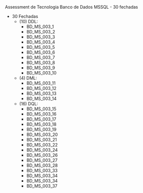 Assessment de Tecnologia Banco de Dados MSSQL - 30 fechadas

- 30 Fechadas
  - (10) DDL:
    - BD_MS_003_1
    - BD_MS_003_2
    - BD_MS_003_3
    - BD_MS_003_4
    - BD_MS_003_5
    - BD_MS_003_6
    - BD_MS_003_7
    - BD_MS_003_8
    - BD_MS_003_9
    - BD_MS_003_10
  - (4) DML:
    - BD_MS_003_11
    - BD_MS_003_12
    - BD_MS_003_13
    - BD_MS_003_14
  - (16) DQL:
    - BD_MS_003_15
    - BD_MS_003_16
    - BD_MS_003_17
    - BD_MS_003_18
    - BD_MS_003_19
    - BD_MS_003_20
    - BD_MS_003_21
    - BD_MS_003_22
    - BD_MS_003_24
    - BD_MS_003_26
    - BD_MS_003_27
    - BD_MS_003_28
    - BD_MS_003_33
    - BD_MS_003_34
    - BD_MS_003_34
    - BD_MS_003_37